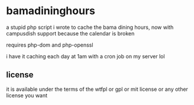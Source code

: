 # bamadininghours

a stupid php script i wrote to cache the bama dining hours, now with campusdish support because the calendar is broken

requires php-dom and php-openssl

i have it caching each day at 1am with a cron job on my server lol

## license

it is available under the terms of the wtfpl or gpl or mit license or any other license you want
